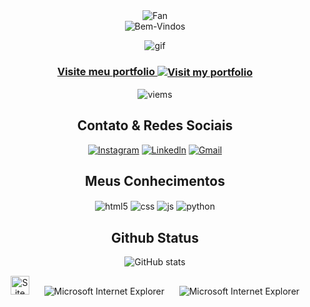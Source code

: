 <div align="center">
<img src="https://github.com/fnky/fnky/raw/fnky/img/fan-1.gif" alt="Fan" align="center">
<div align="center">
<img src="https://github.com/fnky/fnky/raw/fnky/img/welcome-fire.gif" alt="Bem-Vindos" align="center">
</div>


![gif](https://media.giphy.com/media/13HgwGsXF0aiGY/giphy.gif)

<h3 align="center">
<a href="https://github.com/IsisDy">Visite meu portfolio
<img src="https://github.com/fnky/fnky/raw/fnky/img/website.gif" alt="Visit my portfolio" align="center">
</a>
</h3>

![viems](https://komarev.com/ghpvc/?username=IsisDy&style=for-the-badge)


## Contato & Redes Sociais
[![Instagram](https://img.shields.io/badge/Instagram-E4405F?style=for-the-badge&logo=instagram&logoColor=white)]()
[![Linkedln](https://img.shields.io/badge/LinkedIn-0077B5?style=for-the-badge&logo=linkedin&logoColor=white)](https://www.linkedin.com/in/isis-dyana-s-sousa-7b2881209)
[![Gmail](https://img.shields.io/badge/Gmail-D14836?style=for-the-badge&logo=gmail&logoColor=white)](isisdyana@gmail.com)

## Meus Conhecimentos

<div style="display: inline_block">
  <img align="center" alt="html5" src="https://img.shields.io/badge/HTML5-E34F26?style=for-the-badge&logo=html5&logoColor=white" />
  <img align="center" alt="css" src="https://img.shields.io/badge/CSS-239120?&style=for-the-badge&logo=css3&logoColor=white" />
  <img align="center" alt="js" src="https://img.shields.io/badge/JavaScript-F7DF1E?style=for-the-badge&logo=javascript&logoColor=black" />
  <img align="center" alt="python" src="https://img.shields.io/badge/Python-14354C?style=for-the-badge&logo=python&logoColor=white" />


## Github Status

![GitHub stats](https://github-readme-stats.vercel.app/api?username=isisdyana&show_icons=true&theme=graywhite&count_private=true)
  
 <img src="https://raw.githubusercontent.com/BrunnerLivio/brunnerlivio/master/images/notepad.gif" alt="Site created with Notepad" height="30" />
<!-- "margin-right: whatever;" -->
<span>&nbsp;&nbsp;&nbsp;&nbsp;</span>  
<img src="https://raw.githubusercontent.com/BrunnerLivio/brunnerlivio/master/images/ie_logo.gif" alt="Microsoft Internet Explorer" />
<span>&nbsp;&nbsp;&nbsp;&nbsp;</span>  
<img src="https://raw.githubusercontent.com/BrunnerLivio/brunnerlivio/master/images/noframes.gif" alt="Microsoft Internet Explorer" />

  </div>
